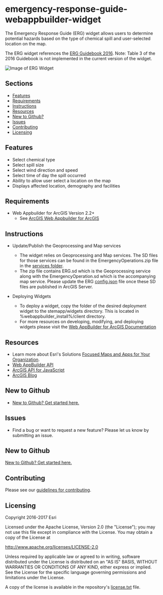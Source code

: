 # emergency-response-guide-webappbuilder-widget

The Emergency Response Guide (ERG) widget allows users to determine potential hazards based on the type of chemical spill and user-selected location on the map.

The ERG widget references the [ERG Guidebook 2016](https://www.phmsa.dot.gov/hazmat/outreach-training/erg). Note: Table 3 of the 2016 Guidebook is not implemented in the current version of the widget.

![Image of ERG Widget][ss]

## Sections

* [Features](#features)
* [Requirements](#requirements)
* [Instructions](#instructions)
* [Resources](#resources)
* [New to Github?](#new-to-github)
* [Issues](#issues)
* [Contributing](#contributing)
* [Licensing](#licensing)

## Features

* Select chemical type
* Select spill size
* Select wind direction and speed
* Select time of day the spill occurred
* Ability to allow user select a location on the map
* Displays affected location, demography and facilities

## Requirements

* Web Appbuilder for ArcGIS Version 2.2+
    * See [ArcGIS Web Appbuilder for ArcGIS](http://developers.arcgis.com/web-appbuilder/)

## Instructions

* Update/Publish the Geoprocessing and Map services
    * The widget relies on Geoprocessing and Map services. The SD files for those services can be found in the EmergencyOperations.zip file in the [services folder](./ERG/services). 
    * The zip file contains ERG.sd which is the Geoprocessing service along with the EmergencyOperation.sd which is the accompanying map service. Please update the ERG [config.json](./ERG/config.json) file once these SD files are published in ArcGIS Server.

* Deploying Widgets
    * To deploy a widget, copy the folder of the desired deployment widget to the stemapp/widgets directory. This is located in %webappbuilder_install%/client directory.
    * For more resources on developing, modifying, and deploying widgets please visit the
[Web AppBuilder for ArcGIS Documentation](https://developers.arcgis.com/web-appbuilder)

## Resources

* Learn more about Esri's Solutions [Focused Maps and Apps for Your Organization](http://solutions.arcgis.com/).
* [Web AppBuilder API](https://developers.arcgis.com/web-appbuilder/api-reference/css-framework.htm)
* [ArcGIS API for JavaScript](https://developers.arcgis.com/javascript/)
* [ArcGIS Blog](http://blogs.esri.com/esri/arcgis/)

## New to Github

* [New to Github? Get started here.](https://github.com/Esri/esri.github.com/blob/master/help/esri-getting-to-know-github.html)

## Issues

* Find a bug or want to request a new feature?  Please let us know by submitting an issue.

## New to Github

[New to Github? Get started here.](http://htmlpreview.github.com/?https://github.com/Esri/esri.github.com/blob/master/help/esri-getting-to-know-github.html)

## Contributing

Please see our [guidelines for contributing](../../CONTRIBUTING.md).

## Licensing

Copyright 2016-2017 Esri

Licensed under the Apache License, Version 2.0 (the "License");
you may not use this file except in compliance with the License.
You may obtain a copy of the License at

   http://www.apache.org/licenses/LICENSE-2.0

Unless required by applicable law or agreed to in writing, software
distributed under the License is distributed on an "AS IS" BASIS,
WITHOUT WARRANTIES OR CONDITIONS OF ANY KIND, either express or implied.
See the License for the specific language governing permissions and
limitations under the License.

A copy of the license is available in the repository's
[license.txt](license.txt) file.

[ss]: images/screenshot.jpg
